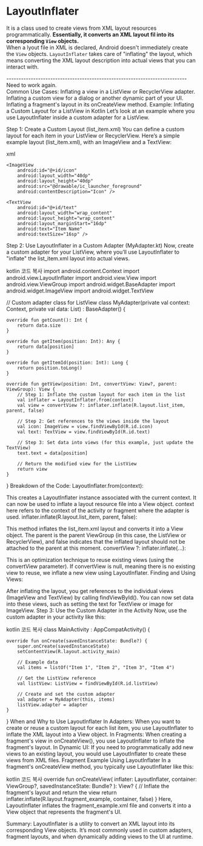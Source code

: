 # LayoutInflater
It is a class used to create views from XML layout resources programmatically. **Essentially, it converts an XML layout fil into its corresponding `View` objects.**  
When a lyout file in XML is declared, Android doesn't immediately create the `View` objects. `LayoutInflater` takes care of "inflating" the layout, which means converting the XML layout description into actual views that you can interact with.

-------------------------------------------------------------------------- Need to work again.  
Common Use Cases:
Inflating a view in a ListView or RecyclerView adapter.
Inflating a custom view for a dialog or another dynamic part of your UI.
Inflating a fragment's layout in its onCreateView method.
Example: Inflating a Custom Layout for a ListView in Kotlin
Let’s look at an example where you use LayoutInflater inside a custom adapter for a ListView.

Step 1: Create a Custom Layout (list_item.xml)
You can define a custom layout for each item in your ListView or RecyclerView. Here’s a simple example layout (list_item.xml), with an ImageView and a TextView:

xml
<?xml version="1.0" encoding="utf-8"?>
<LinearLayout xmlns:android="http://schemas.android.com/apk/res/android"
    android:layout_width="match_parent"
    android:layout_height="wrap_content"
    android:orientation="horizontal"
    android:padding="8dp">

    <ImageView
        android:id="@+id/icon"
        android:layout_width="40dp"
        android:layout_height="40dp"
        android:src="@drawable/ic_launcher_foreground"
        android:contentDescription="Icon" />

    <TextView
        android:id="@+id/text"
        android:layout_width="wrap_content"
        android:layout_height="wrap_content"
        android:layout_marginStart="16dp"
        android:text="Item Name"
        android:textSize="16sp" />
</LinearLayout>
Step 2: Use LayoutInflater in a Custom Adapter (MyAdapter.kt)
Now, create a custom adapter for your ListView, where you’ll use LayoutInflater to "inflate" the list_item.xml layout into actual views.

kotlin
코드 복사
import android.content.Context
import android.view.LayoutInflater
import android.view.View
import android.view.ViewGroup
import android.widget.BaseAdapter
import android.widget.ImageView
import android.widget.TextView

// Custom adapter class for ListView
class MyAdapter(private val context: Context, private val data: List<String>) : BaseAdapter() {

    override fun getCount(): Int {
        return data.size
    }

    override fun getItem(position: Int): Any {
        return data[position]
    }

    override fun getItemId(position: Int): Long {
        return position.toLong()
    }

    override fun getView(position: Int, convertView: View?, parent: ViewGroup): View {
        // Step 1: Inflate the custom layout for each item in the list
        val inflater = LayoutInflater.from(context)
        val view = convertView ?: inflater.inflate(R.layout.list_item, parent, false)

        // Step 2: Get references to the views inside the layout
        val icon: ImageView = view.findViewById(R.id.icon)
        val text: TextView = view.findViewById(R.id.text)

        // Step 3: Set data into views (for this example, just update the TextView)
        text.text = data[position]

        // Return the modified view for the ListView
        return view
    }
}
Breakdown of the Code:
LayoutInflater.from(context):

This creates a LayoutInflater instance associated with the current context. It can now be used to inflate a layout resource file into a View object.
context here refers to the context of the activity or fragment where the adapter is used.
inflater.inflate(R.layout.list_item, parent, false):

This method inflates the list_item.xml layout and converts it into a View object. The parent is the parent ViewGroup (in this case, the ListView or RecyclerView), and false indicates that the inflated layout should not be attached to the parent at this moment.
convertView ?: inflater.inflate(...):

This is an optimization technique to reuse existing views (using the convertView parameter). If convertView is null, meaning there is no existing view to reuse, we inflate a new view using LayoutInflater.
Finding and Using Views:

After inflating the layout, you get references to the individual views (ImageView and TextView) by calling findViewById().
You can now set data into these views, such as setting the text for TextView or image for ImageView.
Step 3: Use the Custom Adapter in the Activity
Now, use the custom adapter in your activity like this:

kotlin
코드 복사
class MainActivity : AppCompatActivity() {

    override fun onCreate(savedInstanceState: Bundle?) {
        super.onCreate(savedInstanceState)
        setContentView(R.layout.activity_main)

        // Example data
        val items = listOf("Item 1", "Item 2", "Item 3", "Item 4")

        // Get the ListView reference
        val listView: ListView = findViewById(R.id.listView)

        // Create and set the custom adapter
        val adapter = MyAdapter(this, items)
        listView.adapter = adapter
    }
}
When and Why to Use LayoutInflater
In Adapters: When you want to create or reuse a custom layout for each list item, you use LayoutInflater to inflate the XML layout into a View object.
In Fragments: When creating a fragment's view in onCreateView(), you use LayoutInflater to inflate the fragment's layout.
In Dynamic UI: If you need to programmatically add new views to an existing layout, you would use LayoutInflater to create these views from XML files.
Fragment Example Using LayoutInflater
In a fragment's onCreateView method, you typically use LayoutInflater like this:

kotlin
코드 복사
override fun onCreateView(
    inflater: LayoutInflater, container: ViewGroup?,
    savedInstanceState: Bundle?
): View? {
    // Inflate the fragment's layout and return the view
    return inflater.inflate(R.layout.fragment_example, container, false)
}
Here, LayoutInflater inflates the fragment_example.xml file and converts it into a View object that represents the fragment's UI.

Summary:
LayoutInflater is a utility to convert an XML layout into its corresponding View objects.
It’s most commonly used in custom adapters, fragment layouts, and when dynamically adding views to the UI at runtime.
